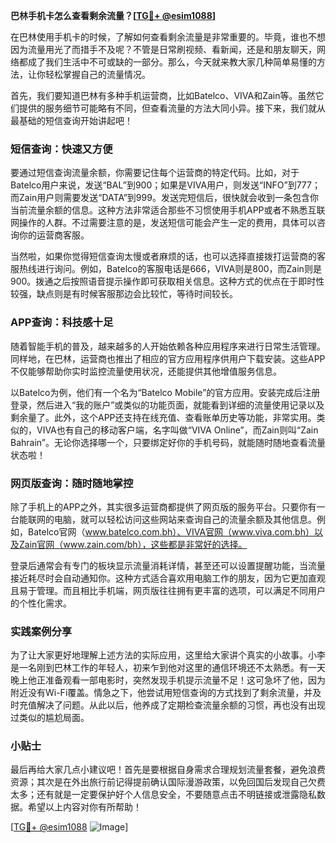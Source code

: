 **巴林手机卡怎么查看剩余流量？[[TG💪+ @esim1088](https://t.me/s/esim1088)]**

在巴林使用手机卡的时候，了解如何查看剩余流量是非常重要的。毕竟，谁也不想因为流量用光了而措手不及呢？不管是日常刷视频、看新闻，还是和朋友聊天，网络都成了我们生活中不可或缺的一部分。那么，今天就来教大家几种简单易懂的方法，让你轻松掌握自己的流量情况。

首先，我们要知道巴林有多种手机运营商，比如Batelco、VIVA和Zain等。虽然它们提供的服务细节可能略有不同，但查看流量的方法大同小异。接下来，我们就从最基础的短信查询开始讲起吧！

### 短信查询：快速又方便

要通过短信查询流量余额，你需要记住每个运营商的特定代码。比如，对于Batelco用户来说，发送“BAL”到900；如果是VIVA用户，则发送“INFO”到777；而Zain用户则需要发送“DATA”到999。发送完短信后，很快就会收到一条包含你当前流量余额的信息。这种方法非常适合那些不习惯使用手机APP或者不熟悉互联网操作的人群。不过需要注意的是，发送短信可能会产生一定的费用，具体可以咨询你的运营商客服。

当然啦，如果你觉得短信查询太慢或者麻烦的话，也可以选择直接拨打运营商的客服热线进行询问。例如，Batelco的客服电话是666，VIVA则是800，而Zain则是900。拨通之后按照语音提示操作即可获取相关信息。这种方式的优点在于即时性较强，缺点则是有时候客服那边会比较忙，等待时间较长。

### APP查询：科技感十足

随着智能手机的普及，越来越多的人开始依赖各种应用程序来进行日常生活管理。同样地，在巴林，运营商也推出了相应的官方应用程序供用户下载安装。这些APP不仅能够帮助你实时监控流量使用状况，还能提供其他增值服务信息。

以Batelco为例，他们有一个名为“Batelco Mobile”的官方应用。安装完成后注册登录，然后进入“我的账户”或类似的功能页面，就能看到详细的流量使用记录以及剩余量了。此外，这个APP还支持在线充值、查看账单历史等功能，非常实用。类似的，VIVA也有自己的移动客户端，名字叫做“VIVA Online”，而Zain则叫“Zain Bahrain”。无论你选择哪一个，只要绑定好你的手机号码，就能随时随地查看流量状态啦！

### 网页版查询：随时随地掌控

除了手机上的APP之外，其实很多运营商都提供了网页版的服务平台。只要你有一台能联网的电脑，就可以轻松访问这些网站来查询自己的流量余额及其他信息。例如，Batelco官网（www.batelco.com.bh）、VIVA官网（www.viva.com.bh）以及Zain官网（www.zain.com/bh），这些都是非常好的选择。

登录后通常会有专门的板块显示流量消耗详情，甚至还可以设置提醒功能，当流量接近耗尽时会自动通知你。这种方式适合喜欢用电脑工作的朋友，因为它更加直观且易于管理。而且相比手机端，网页版往往拥有更丰富的选项，可以满足不同用户的个性化需求。

### 实践案例分享

为了让大家更好地理解上述方法的实际应用，这里给大家讲个真实的小故事。小李是一名刚到巴林工作的年轻人，初来乍到他对这里的通信环境还不太熟悉。有一天晚上他正准备观看一部电影时，突然发现手机提示流量不足！这可急坏了他，因为附近没有Wi-Fi覆盖。情急之下，他尝试用短信查询的方式找到了剩余流量，并及时充值解决了问题。从此以后，他养成了定期检查流量余额的习惯，再也没有出现过类似的尴尬局面。

### 小贴士

最后再给大家几点小建议吧！首先是要根据自身需求合理规划流量套餐，避免浪费资源；其次是在外出旅行前记得提前确认国际漫游政策，以免回国后发现自己欠费太多；还有就是一定要保护好个人信息安全，不要随意点击不明链接或泄露隐私数据。希望以上内容对你有所帮助！

[[TG💪+ @esim1088](https://t.me/s/esim1088) ![Image](https://i.postimg.cc/4NQfJmqS/Snipaste-2025-05-13-00-14-12.png)]